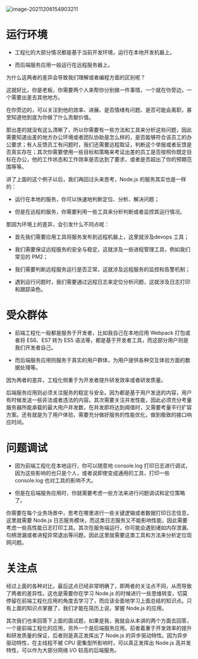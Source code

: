 ![image-20211206154903211](C:\Users\Admin\AppData\Roaming\Typora\typora-user-images\image-20211206154903211.png)

# 运行环境

- 工程化的大部分情况都是基于当前开发环境，运行在本地开发机器上。

- 而后端服务应用一般运行在远程服务器上。

为什么这两者的差异会导致我们理解或者编程方面的区别呢？

这就好比，你是老板，你需要两个人来帮你分别做一件事情，一个就在你旁边，一个需要出差去其他地方。

在你旁边的，可以关注到他的效率、进展、是否情绪有问题、是否可能会离职，甚至知道他到底为你做了什么贡献价值。

那出差的就没有这么清晰了，所以你需要有一些方法和工具来分析这些问题，因此需要知道出差的地方办公环境或者团队协助是怎么样的，是否能够符合该员工的办公要求；有人反馈员工有问题时，我们还需要远程取证，判断这个举报或者反馈是否真实存在；其次你需要使用一些目标和策略来考证出差的员工是否按照你既定目标在办公，他的工作状态和工作效率是否达到了要求，或者是否超出了你的预期范围等等。

讲了上面的这个例子以后，我们再回过头来思考，Node.js 的服务其实也是一样的：

- 运行在本地的服务，你可以快速地判断定位、分析、解决问题；

- 但是在远程的服务，你需要利用一些工具来分析判断或者监控其运行情况。

那因为环境上的差异，会引发什么不同点呢：

- 首先我们需要应用工具将服务发布到远程机器上，这里就涉及devops 工具；

- 我们需要保证远程服务的安全与稳定，这就涉及一些进程管理工具，例如我们常见的 PM2；

- 我们需要判断远程服务运行是否正常，这就涉及远程服务的监控和告警机制；

- 遇到运行问题时，我们需要通过远程日志来定位分析问题，这就涉及日志打印和跟踪染色。

# 受众群体

- 前端工程化一般都是服务于开发者，比如我自己在本地应用 Webpack 打包或者将 ES6、ES7 转为 ES5 语法等，都是基于开发者工具，而这部分用户则是我们开发者自己。

- 而后端服务应用则服务于真实的用户群体，为用户提供各种交互体验方面的数据处理等。

因为两者的差异，工程化侧重于为开发者提升研发效率或者研发质量。

后端服务应用则必须关注服务的稳定与安全。因为都是基于用户发送的内容，用户有时候发送一些非法或者违法的内容。其次需要关注并发性能，因此必须充分考量服务器所能承载的最大用户并发数，在并发即将达到阈值时，又需要考量平行扩容方案。还有就是为了用户体验，需要充分做好服务的性能优化，做到极致的接口响应时间。

# 问题调试

- 因为前端工程化在本地运行，你可以随意地 console.log 打印日志进行调试，因为这些影响的也只是个人，或者说即使变成通用的工具，打印一些 console.log 也对工具的影响不大。

- 但是在后端服务应用时，你就需要考虑一些方法来进行问题调试和定位策略了。

你需要在每个业务场景中，思考在哪里进行一些关键逻辑或者数据打印日志信息，这里就需要 Node.js 日志服务模块，而这类日志服务又不能影响性能，因此需要考虑一些高性能日志打印工具。其次在服务端运行，你可能会遇到诸如内存泄漏、句柄泄漏或者进程异常退出等问题，因此这里就需要这类工具和方法来分析定位现网问题。

# 关注点

经过上面的各种对比，最后这点已经非常明确了，即两者的关注点不同，从而导致了两者的差异性。这也是需要你在学习 Node.js 的时候进行一些思维转变，切莫停留在前端工程化应用的角度去学习了，而应该全面地学习上面总结的知识点。只有上面的知识点掌握了，我们才能在简历上说，掌握 Node.js 的应用。

其次我们也来回答下上面的面试题，如果是我，我就会从本讲的两个方面去回答，一个是前端工程化的应用，另外一个是后端服务应用。前者着重于开发效率的提升和研发质量的保证，后者则是真正发挥出了 Node.js 的异步驱动特性。因为异步驱动特性，在主线程不被 CPU 密集型所影响时，可以真正发挥出 Node.js 高并发特性，可以作为大部分网络 I/O 较高的后端服务。


































